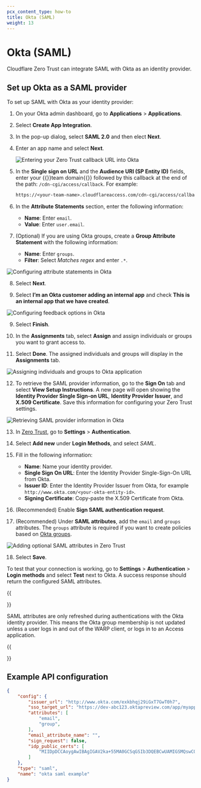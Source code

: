 ```yaml
---
pcx_content_type: how-to
title: Okta (SAML)
weight: 13
---
```


# Okta (SAML)

Cloudflare Zero Trust can integrate SAML with Okta as an identity provider.

## Set up Okta as a SAML provider

To set up SAML with Okta as your identity provider:

1. On your Okta admin dashboard, go to **Applications** > **Applications**.

2. Select **Create App Integration**.

3. In the pop-up dialog, select **SAML 2.0** and then elect **Next**.

4. Enter an app name and select **Next**.

   ![Entering your Zero Trust callback URL into Okta](/images/cloudflare-one/identity/okta-saml/okta-saml-1.png)

5. In the **Single sign on URL** and the **Audience URI (SP Entity ID)** fields, enter your {{<glossary-tooltip term_id="team-domain">}}team domain{{</glossary-tooltip>}} followed by this callback at the end of the path: `/cdn-cgi/access/callback`. For example:

   ```txt
   https://<your-team-name>.cloudflareaccess.com/cdn-cgi/access/callback
   ```

6. In the **Attribute Statements** section, enter the following information:

   - **Name**: Enter `email`.
   - **Value**: Enter `user.email`.

7. (Optional) If you are using Okta groups, create a **Group Attribute Statement** with the following information:
   - **Name**: Enter `groups`.
   - **Filter**: Select _Matches regex_ and enter `.*`.

![Configuring attribute statements in Okta](/images/cloudflare-one/identity/okta-saml/okta-saml-2.png)

8. Select **Next**.

9. Select **I’m an Okta customer adding an internal app** and check **This is an internal app that we have created**.

![Configuring feedback options in Okta](/images/cloudflare-one/identity/okta-saml/okta-saml-3.png)

9. Select **Finish**.

10. In the **Assignments** tab, select **Assign** and assign individuals or groups you want to grant access to.

11. Select **Done**. The assigned individuals and groups will display in the **Assignments** tab.

![Assigning individuals and groups to Okta application](/images/cloudflare-one/identity/okta-saml/okta-saml-4.png)

12. To retrieve the SAML provider information, go to the **Sign On** tab and select **View Setup Instructions**. A new page will open showing the **Identity Provider Single Sign-on URL**, **Identity Provider Issuer**, and **X.509 Certificate**. Save this information for configuring your Zero Trust settings.

![Retrieving SAML provider information in Okta](/images/cloudflare-one/identity/okta-saml/okta-saml-5.png)

13. In [Zero Trust](https://one.dash.cloudflare.com), go to **Settings** > **Authentication**.

14. Select **Add new** under **Login Methods**, and select _SAML_.

15. Fill in the following information:

    - **Name**: Name your identity provider.
    - **Single Sign On URL**: Enter the Identity Provider Single-Sign-On URL from Okta.
    - **Issuer ID**: Enter the Identity Provider Issuer from Okta, for example `http://www.okta.com/<your-okta-entity-id>`.
    - **Signing Certificate**: Copy-paste the X.509 Certificate from Okta.

16. (Recommended) Enable **Sign SAML authentication request**.

17. (Recommended) Under **SAML attributes**, add the `email` and `groups` attributes. The `groups` attribute is required if you want to create policies based on [Okta groups](/cloudflare-one/policies/gateway/identity-selectors/#okta-saml).

![Adding optional SAML attributes in Zero Trust](/images/cloudflare-one/identity/okta-saml/okta-saml-6.png)

18. Select **Save**.

To test that your connection is working, go to **Settings** > **Authentication** > **Login methods** and select **Test** next to Okta. A success response should return the configured SAML attributes.

{{<Aside type="warning">}}

SAML attributes are only refreshed during authentications with the Okta identity provider. This means the Okta group membership is not updated unless a user logs in and out of the WARP client, or logs in to an Access application.

{{</Aside>}}

## Example API configuration

```json
{
    "config": {
        "issuer_url": "http://www.okta.com/exkbhqj29iGxT7GwT0h7",
        "sso_target_url": "https://dev-abc123.oktapreview.com/app/myapp/exkbhqj29iGxT7GwT0h7/sso/saml",
        "attributes": [
            "email",
            "group",
        ],
        "email_attribute_name": "",
        "sign_request": false,
        "idp_public_certs": [
            "MIIDpDCCAoygAwIBAgIGAV2ka+55MA0GCSqGSIb3DQEBCwUAMIGSMQswCQYDVQQGEwJVUzETMBEG\nA1UEC.....GF/Q2/MHadws97cZg\nuTnQyuOqPuHbnN83d/2l1NSYKCbHt24o"
        ]
    },
    "type": "saml",
    "name": "okta saml example"
}
```
